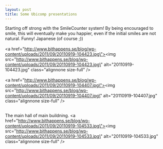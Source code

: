 ```yaml
---
layout: post
title: Some Ubicomp presentations
---
```


Starting off strong with the SmileCounter system! By being encouraged to smile, this will eventually make you happier, even if the initial smiles are not natural.
Funny! Japanese (of course ;))
<br /><br /><a href=\"http://www.bithappens.se/blog/wp-content/uploads/2011/09/20110919-104423.jpg\"><img src=\"http://www.bithappens.se/blog/wp-content/uploads/2011/09/20110919-104423.jpg\" alt=\"20110919-104423.jpg\" class=\"alignnone size-full\" /></a><br /><br /><a href=\"http://www.bithappens.se/blog/wp-content/uploads/2011/09/20110919-104407.jpg\"><img src=\"http://www.bithappens.se/blog/wp-content/uploads/2011/09/20110919-104407.jpg\" alt=\"20110919-104407.jpg\" class=\"alignnone size-full\" /></a><br /><br />

The main hall of main buildning.
<a href=\"http://www.bithappens.se/blog/wp-content/uploads/2011/09/20110919-104533.jpg\"><img src=\"http://www.bithappens.se/blog/wp-content/uploads/2011/09/20110919-104533.jpg\" alt=\"20110919-104533.jpg\" class=\"alignnone size-full\" /></a>